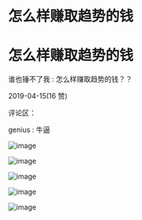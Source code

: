 # 怎么样赚取趋势的钱

# 怎么样赚取趋势的钱

谁也锤不了我 : 怎么样赚取趋势的钱？？

2019-04-15(16 赞)

评论区：

genius : 牛逼

![image](img/Image_0229.png)

![image](img/Image_0239.png)

![image](img/Image_0248.png)

![image](img/Image_0258.png)

![image](img/Image_0268.png)